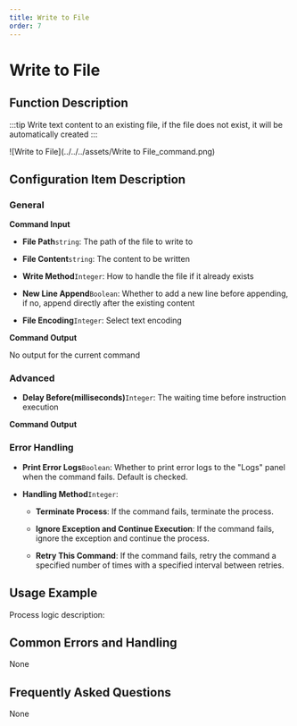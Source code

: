 ```yaml
---
title: Write to File
order: 7
---
```


# Write to File

## Function Description

:::tip 
Write text content to an existing file, if the file does not exist, it will be automatically created
:::

![Write to File](../../../assets/Write to File_command.png)

## Configuration Item Description

### General

**Command Input**

- **File Path**`string`: The path of the file to write to

- **File Content**`string`: The content to be written

- **Write Method**`Integer`: How to handle the file if it already exists

- **New Line Append**`Boolean`: Whether to add a new line before appending, if no, append directly after the existing content

- **File Encoding**`Integer`: Select text encoding


**Command Output**

No output for the current command

### Advanced

- **Delay Before(milliseconds)**`Integer`: The waiting time before instruction execution


**Command Output**

### Error Handling

- **Print Error Logs**`Boolean`: Whether to print error logs to the "Logs" panel when the command fails. Default is checked. 

- **Handling Method**`Integer`:

    - **Terminate Process**: If the command fails, terminate the process.

    - **Ignore Exception and Continue Execution**: If the command fails, ignore the exception and continue the process.

    - **Retry This Command**: If the command fails, retry the command a specified number of times with a specified interval between retries.

## Usage Example

Process logic description:

## Common Errors and Handling

None

## Frequently Asked Questions

None

